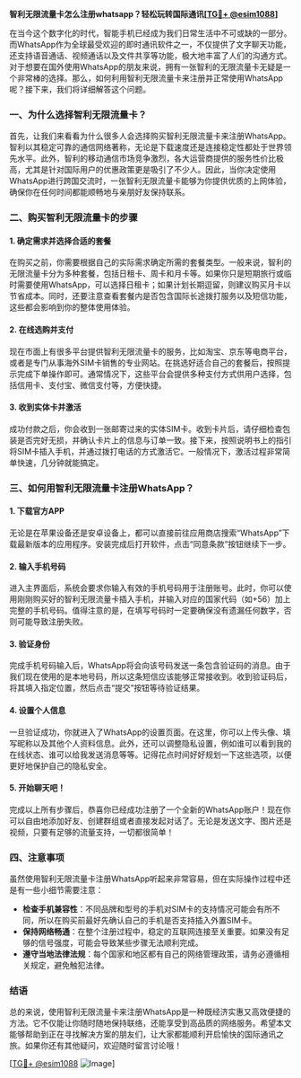 **智利无限流量卡怎么注册whatsapp？轻松玩转国际通讯[[TG💪+ @esim1088](https://t.me/s/esim1088)]**

在当今这个数字化的时代，智能手机已经成为我们日常生活中不可或缺的一部分。而WhatsApp作为全球最受欢迎的即时通讯软件之一，不仅提供了文字聊天功能，还支持语音通话、视频通话以及文件共享等功能，极大地丰富了人们的沟通方式。对于想要在国外使用WhatsApp的朋友来说，拥有一张智利的无限流量卡无疑是一个非常棒的选择。那么，如何利用智利无限流量卡来注册并正常使用WhatsApp呢？接下来，我们将详细解答这个问题。

### 一、为什么选择智利无限流量卡？

首先，让我们来看看为什么很多人会选择购买智利无限流量卡来注册WhatsApp。智利以其稳定可靠的通信网络著称，无论是下载速度还是连接稳定性都处于世界领先水平。此外，智利的移动通信市场竞争激烈，各大运营商提供的服务性价比极高，尤其是针对国际用户的优惠政策更是吸引了不少人。因此，当你决定使用WhatsApp进行跨国交流时，一张智利无限流量卡能够为你提供优质的上网体验，确保你在任何时间都能顺畅地与亲朋好友保持联系。

### 二、购买智利无限流量卡的步骤

#### 1. 确定需求并选择合适的套餐
在购买之前，你需要根据自己的实际需求确定所需的套餐类型。一般来说，智利的无限流量卡分为多种套餐，包括日租卡、周卡和月卡等。如果你只是短期旅行或临时需要使用WhatsApp，可以选择日租卡；如果计划长期逗留，则建议购买月卡以节省成本。同时，还要注意查看套餐内是否包含国际长途拨打服务以及短信功能，这些都会影响到你的整体使用体验。

#### 2. 在线选购并支付
现在市面上有很多平台提供智利无限流量卡的服务，比如淘宝、京东等电商平台，或者是专门从事海外SIM卡销售的专业网站。在挑选好适合自己的套餐后，按照提示完成下单操作即可。通常情况下，这些平台会提供多种支付方式供用户选择，包括信用卡、支付宝、微信支付等，方便快捷。

#### 3. 收到实体卡并激活
成功付款之后，你会收到一张邮寄过来的实体SIM卡。收到卡片后，请仔细检查包装是否完好无损，并确认卡片上的信息与订单一致。接下来，按照说明书上的指引将SIM卡插入手机，并通过拨打电话的方式激活它。一般情况下，激活过程非常简单快速，几分钟就能搞定。

### 三、如何用智利无限流量卡注册WhatsApp？

#### 1. 下载官方APP
无论是在苹果设备还是安卓设备上，都可以直接前往应用商店搜索“WhatsApp”下载最新版本的应用程序。安装完成后打开软件，点击“同意条款”按钮继续下一步。

#### 2. 输入手机号码
进入主界面后，系统会要求你输入有效的手机号码用于注册账号。此时，你可以使用刚刚购买好的智利无限流量卡插入手机，并输入对应的国家代码（如+56）加上完整的手机号码。值得注意的是，在填写号码时一定要确保没有遗漏任何数字，否则可能导致注册失败。

#### 3. 验证身份
完成手机号码输入后，WhatsApp将会向该号码发送一条包含验证码的消息。由于我们现在使用的是本地号码，所以这条短信应该能够正常接收到。收到验证码后，将其填入指定位置，然后点击“提交”按钮等待验证结果。

#### 4. 设置个人信息
一旦验证成功，你就进入了WhatsApp的设置页面。在这里，你可以上传头像、填写昵称以及其他个人资料信息。此外，还可以调整隐私设置，例如谁可以看到我的在线状态、谁可以给我发送消息等等。记得花点时间好好规划一下这些选项，以便更好地保护自己的隐私安全。

#### 5. 开始聊天吧！
完成以上所有步骤后，恭喜你已经成功注册了一个全新的WhatsApp账户！现在你可以自由地添加好友、创建群组或者直接发起对话了。无论是发送文字、图片还是视频，只要有足够的流量支持，一切都很简单！

### 四、注意事项

虽然使用智利无限流量卡注册WhatsApp听起来非常容易，但在实际操作过程中还是有一些小细节需要注意：

- **检查手机兼容性**：不同品牌和型号的手机对SIM卡的支持情况可能会有所不同，所以在购买前最好先确认自己的手机是否支持插入外置SIM卡。
- **保持网络畅通**：在整个注册过程中，稳定的互联网连接至关重要。如果没有足够的信号强度，可能会导致某些步骤无法顺利完成。
- **遵守当地法律法规**：每个国家和地区都有自己的网络管理政策，请务必遵循相关规定，避免触犯法律。

### 结语

总的来说，使用智利无限流量卡来注册WhatsApp是一种既经济实惠又高效便捷的方法。它不仅能让你随时随地保持联络，还能享受到高品质的网络服务。希望本文能够帮助到正在寻找解决方案的朋友们，让大家都能顺利开启愉快的国际通讯之旅。如果你还有其他疑问，欢迎随时留言讨论哦！

[[TG💪+ @esim1088](https://t.me/s/esim1088) ![Image](https://i.postimg.cc/4NQfJmqS/Snipaste-2025-05-13-00-14-12.png)]